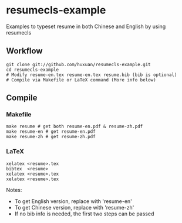# resumecls-example

Examples to typeset resume in both Chinese and English by using resumecls

## Workflow

```shell
git clone git://github.com/huxuan/resumecls-example.git
cd resumecls-example
# Modify resume-en.tex resume-en.tex resume.bib (bib is optional)
# Compile via Makefile or LaTeX command (More info below)
```

## Compile

### Makefile

```shell
make resume # get both resume-en.pdf & resume-zh.pdf
make resume-en # get resume-en.pdf
make resume-zh # get resume-zh.pdf
```

### LaTeX

```shell
xelatex <resume>.tex
bibtex  <resume>
xelatex <resume>.tex
xelatex <resume>.tex
```

Notes:

- To get English version, replace <resume> with 'resume-en'
- To get Chinese version, replace <resume> with 'resume-zh'
- If no bib info is needed, the first two steps can be passed

